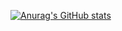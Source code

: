 [![Anurag's GitHub stats](https://github-readme-stats.vercel.app/api?username=MrSlimeDiamond)](https://github.com/anuraghazra/github-readme-stats)
